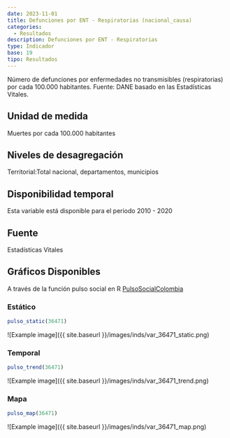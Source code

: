 ```yaml
---
date: 2023-11-01
title: Defunciones por ENT - Respiratorias (nacional_causa)
categories:
  - Resultados
description: Defunciones por ENT - Respiratorias
type: Indicador
base: 19
tipo: Resultados
--- 
```


Número de defunciones por enfermedades no transmisibles (respiratorias) por cada 100.000 habitantes.
Fuente: DANE basado en las Estadísticas Vitales.

## Unidad de medida
Muertes por cada 100.000 habitantes

## Niveles de desagregación
Territorial:Total nacional, departamentos, municipios

## Disponibilidad temporal
Esta variable está disponible para el periodo 2010 - 2020

## Fuente
Estadísticas Vitales

## Gráficos Disponibles

A través de la función pulso social en R [PulsoSocialColombia](https://github.com/pulsosocialcolombia/PulsoSocialColombia)

### Estático

``` R
pulso_static(36471)
```

![Example image]({{ site.baseurl }}/images/inds/var_36471_static.png)

### Temporal

``` R
pulso_trend(36471)
```

![Example image]({{ site.baseurl }}/images/inds/var_36471_trend.png)

### Mapa

``` R
pulso_map(36471)
```

![Example image]({{ site.baseurl }}/images/inds/var_36471_map.png)